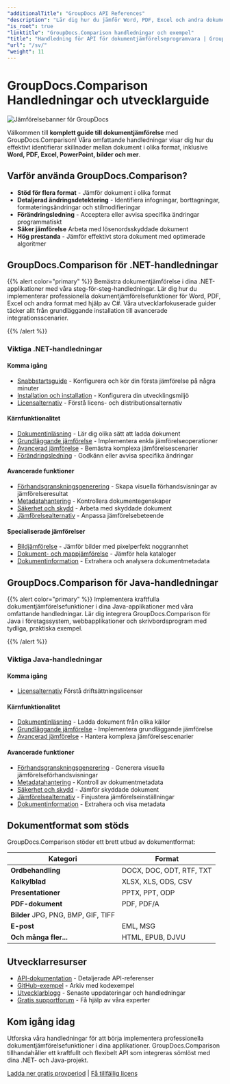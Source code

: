 ```yaml
---
"additionalTitle": "GroupDocs API References"
"description": "Lär dig hur du jämför Word, PDF, Excel och andra dokumentformat med GroupDocs.Comparison API. Steg-för-steg-handledningar för .NET- och Java-utvecklare med kodexempel."
"is_root": true
"linktitle": "GroupDocs.Comparison handledningar och exempel"
"title": "Handledning för API för dokumentjämförelseprogramvara | GroupDocs.Comparison"
"url": "/sv/"
"weight": 11
---
```


# GroupDocs.Comparison Handledningar och utvecklarguide

![Jämförelsebanner för GroupDocs](./groupdocs-comparison-net.svg)

Välkommen till **komplett guide till dokumentjämförelse** med GroupDocs.Comparison! Våra omfattande handledningar visar dig hur du effektivt identifierar skillnader mellan dokument i olika format, inklusive **Word, PDF, Excel, PowerPoint, bilder och mer**.

## Varför använda GroupDocs.Comparison?

- **Stöd för flera format** - Jämför dokument i olika format
- **Detaljerad ändringsdetektering** - Identifiera infogningar, borttagningar, formateringsändringar och stilmodifieringar
- **Förändringsledning** - Acceptera eller avvisa specifika ändringar programmatiskt
- **Säker jämförelse** Arbeta med lösenordsskyddade dokument
- **Hög prestanda** - Jämför effektivt stora dokument med optimerade algoritmer

## GroupDocs.Comparison för .NET-handledningar

{{% alert color="primary" %}}
Bemästra dokumentjämförelse i dina .NET-applikationer med våra steg-för-steg-handledningar. Lär dig hur du implementerar professionella dokumentjämförelsefunktioner för Word, PDF, Excel och andra format med hjälp av C#. Våra utvecklarfokuserade guider täcker allt från grundläggande installation till avancerade integrationsscenarier.

{{% /alert %}}

### Viktiga .NET-handledningar

<div class="row">
<div class="col-md-6">

#### Komma igång
- [Snabbstartsguide](./net/quick-start/) - Konfigurera och kör din första jämförelse på några minuter
- [Installation och installation](./net/getting-started/) - Konfigurera din utvecklingsmiljö
- [Licensalternativ](./net/licensing-configuration/) - Förstå licens- och distributionsalternativ

#### Kärnfunktionalitet
- [Dokumentinläsning](./net/document-loading/) - Lär dig olika sätt att ladda dokument
- [Grundläggande jämförelse](./net/basic-comparison/) - Implementera enkla jämförelseoperationer
- [Avancerad jämförelse](./net/advanced-comparison/) - Bemästra komplexa jämförelsescenarier
- [Förändringsledning](./net/change-management/) - Godkänn eller avvisa specifika ändringar

</div>
<div class="col-md-6">

#### Avancerade funktioner
- [Förhandsgranskningsgenerering](./net/preview-generation/) - Skapa visuella förhandsvisningar av jämförelseresultat
- [Metadatahantering](./net/metadata-management/) - Kontrollera dokumentegenskaper
- [Säkerhet och skydd](./net/security-protection/) - Arbeta med skyddade dokument
- [Jämförelsealternativ](./net/comparison-options/) - Anpassa jämförelsebeteende

#### Specialiserade jämförelser
- [Bildjämförelse](./net/image-comparison/) - Jämför bilder med pixelperfekt noggrannhet
- [Dokument- och mappjämförelse](./net/documents-and-folder-comparison/) - Jämför hela kataloger
- [Dokumentinformation](./net/document-information/) - Extrahera och analysera dokumentmetadata

</div>
</div>

## GroupDocs.Comparison för Java-handledningar

{{% alert color="primary" %}}
Implementera kraftfulla dokumentjämförelsefunktioner i dina Java-applikationer med våra omfattande handledningar. Lär dig integrera GroupDocs.Comparison för Java i företagssystem, webbapplikationer och skrivbordsprogram med tydliga, praktiska exempel.

{{% /alert %}}

### Viktiga Java-handledningar

<div class="row">
<div class="col-md-6">

#### Komma igång
- [Licensalternativ](./java/licensing-configuration) Förstå driftsättningslicenser

#### Kärnfunktionalitet
- [Dokumentinläsning](./java/document-loading/) - Ladda dokument från olika källor
- [Grundläggande jämförelse](./java/basic-comparison/) - Implementera grundläggande jämförelse
- [Avancerad jämförelse](./java/advanced-comparison/) - Hantera komplexa jämförelsescenarier

</div>
<div class="col-md-6">

#### Avancerade funktioner
- [Förhandsgranskningsgenerering](./java/preview-generation/) - Generera visuella jämförelseförhandsvisningar
- [Metadatahantering](./java/metadata-management/) - Kontroll av dokumentmetadata
- [Säkerhet och skydd](./java/security-protection/) - Jämför skyddade dokument
- [Jämförelsealternativ](./java/comparison-options/) - Finjustera jämförelseinställningar
- [Dokumentinformation](./java/document-information) - Extrahera och visa metadata

</div>
</div>

## Dokumentformat som stöds

GroupDocs.Comparison stöder ett brett utbud av dokumentformat:

| Kategori | Format |
|----------|---------|
| **Ordbehandling** | DOCX, DOC, ODT, RTF, TXT |
| **Kalkylblad** | XLSX, XLS, ODS, CSV |
| **Presentationer** | PPTX, PPT, ODP |
| **PDF-dokument** | PDF, PDF/A |
| **Bilder** JPG, PNG, BMP, GIF, TIFF |
| **E-post** | EML, MSG |
| **Och många fler...** | HTML, EPUB, DJVU |

## Utvecklarresurser

- [API-dokumentation](https://reference.groupdocs.com/comparison/) - Detaljerade API-referenser
- [GitHub-exempel](https://github.com/groupdocs-comparison/) - Arkiv med kodexempel
- [Utvecklarblogg](https://blog.groupdocs.com/category/comparison/) - Senaste uppdateringar och handledningar
- [Gratis supportforum](https://forum.groupdocs.com/c/comparison/) - Få hjälp av våra experter

## Kom igång idag

Utforska våra handledningar för att börja implementera professionella dokumentjämförelsefunktioner i dina applikationer. GroupDocs.Comparison tillhandahåller ett kraftfullt och flexibelt API som integreras sömlöst med dina .NET- och Java-projekt.

[Ladda ner gratis provperiod](https://releases.groupdocs.com/comparison) | [Få tillfällig licens](https://purchase.groupdocs.com/temporary-license)